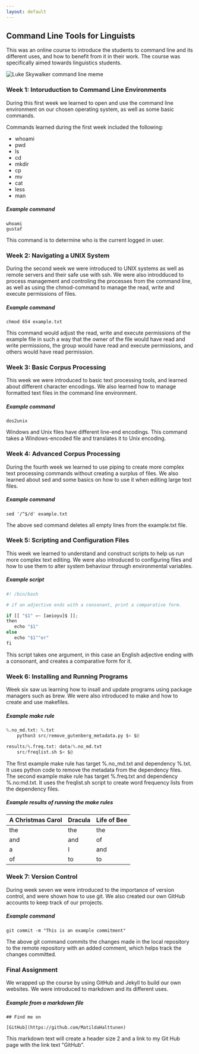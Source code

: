```yaml
---
layout: default
---
```


## Command Line Tools for Linguists

This was an online course to introduce the students to command line and its different uses, and how to benefit from it in their work. The course was specifically aimed towards linguistics students.

![Luke Skywalker command line meme](https://blogger.googleusercontent.com/img/b/R29vZ2xl/AVvXsEikGeMQVbPLFoYNr8brw5JZSLmlQgYRHmm-Tr89x4pgVeMMFpx-5hqUDQPxldmlk72AZCfT49smhq5cZDZNUn-jK1CJTzISMoxby2USLD2Z_6WoaYcuofe-EZDUqql9bG9d3RGqTjVjzIg/s1600/download.jpg) 

### Week 1: Intoruduction to Command Line Environments

During this first week we learned to open and use the command line environment on our chosen operating system, as well as some basic commands.

Commands learned during the first week included the following:
 * whoami
 * pwd
 * ls
 * cd
 * mkdir
 * cp
 * mv
 * cat
 * less
 * man

##### Example command

 ````
whoami
gustaf
````

This command is to determine who is the current logged in user.

### Week 2: Navigating a UNIX System

During the second week we were introduced to UNIX systems as well as remote servers and their safe use with ssh. We were also introdduced to process management and controling the processes from the command line, as well as using the chmod-command to manage the read, write and execute permissions of files.

##### Example command

```
chmod 654 example.txt
````

This command would adjust the read, write and execute permissions of the example file in such a way that the owner of the file would have read and write permissions, the group would have read and execute permissions, and others would have read permission.

### Week 3: Basic Corpus Processing

This week we were introduced to basic text processing tools, and learned about different character encodings. We also learned how to manage formatted text files in the command line environment.

##### Example command

```
dos2unix
```

Windows and Unix files have different line-end encodings. This command takes a Windows-encoded file and translates it to Unix encoding.

### Week 4: Advanced Corpus Processing

During the fourth week we learned to use piping to create more complex text processing commands without creating a surplus of files. We also learned about sed and some basics on how to use it when editing large text files.

##### Example command

```
sed '/^$/d' example.txt
```

The above sed command deletes all empty lines from the example.txt file.

### Week 5: Scripting and Configuration Files

This week we learned to understand and construct scripts to help us run more complex text editing. We were also introduced to configuring files and how to use them to alter system behaviour through environmental variables.

##### Example script

```python
#! /bin/bash

# if an adjective ends with a consonant, print a comparative form.

if [[ "$1" =~ [aeioyu]$ ]];
then
   echo "$1"
else
   echo "$1""er"
fi
```

This script takes one argument, in this case an English adjective ending with a consonant, and creates a comparative form for it.

### Week 6: Installing and Running Programs

Week six saw us learning how to insall and update programs using package managers such as brew. We were also introduced to make and how to create and use makefiles.

##### Example make rule

```python
%.no_md.txt: %.txt
	python3 src/remove_gutenberg_metadata.py $< $@

results/%.freq.txt: data/%.no_md.txt 
	src/freqlist.sh $< $@
```

The first example make rule has target %.no_md.txt and dependency %.txt. It uses python code to remove the metadata from the dependency files.  
The second example make rule has target %.freq.txt and dependency %.no:md.txt. It uses the freqlist.sh script to create word frequency lists from the dependency files. 

##### Example results of running the make rules

A Christmas Carol | Dracula | Life of Bee
--- | --- | ---
the | the | the
and | and | of
a | I | and
of | to | to

### Week 7: Version Control

During week seven we were introduced to the importance of version control, and were shown how to use git. We also created our own GitHub accounts to keep track of our prrojects.

##### Example command

```
git commit -m "This is an example commitment"
```

The above git command commits the changes made in the local repository to the remote repository with an added comment, which helps track the changes committed.

### Final Assignment

We wrapped up the course by using GitHub and Jekyll to build our own websites. We were introduced to markdown and its different uses.

##### Example from a markdown file

```
## Find me on

[GitHub](https://github.com/MatildaHalttunen)
```

This markdown text will create a header size 2 and a link to my Git Hub page with the link text "GitHub".